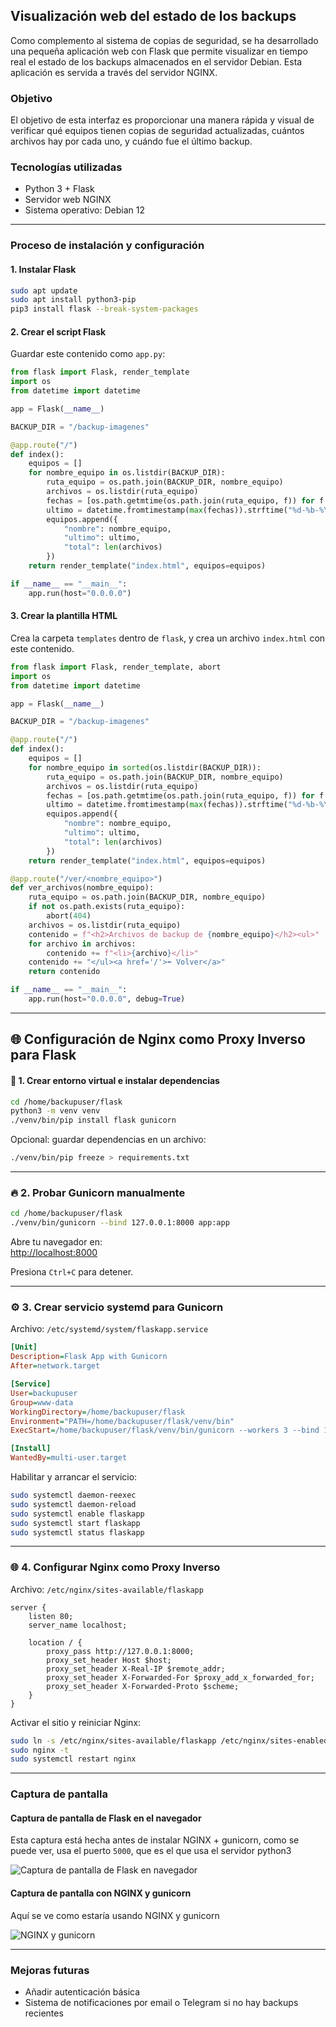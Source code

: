 ## Visualización web del estado de los backups

Como complemento al sistema de copias de seguridad, se ha desarrollado una pequeña aplicación web con Flask que permite visualizar en tiempo real el estado de los backups almacenados en el servidor Debian. Esta aplicación es servida a través del servidor NGINX.

### Objetivo

El objetivo de esta interfaz es proporcionar una manera rápida y visual de verificar qué equipos tienen copias de seguridad actualizadas, cuántos archivos hay por cada uno, y cuándo fue el último backup.

### Tecnologías utilizadas

- Python 3 + Flask
- Servidor web NGINX
- Sistema operativo: Debian 12

---

### Proceso de instalación y configuración

#### 1. Instalar Flask

```bash
sudo apt update
sudo apt install python3-pip
pip3 install flask --break-system-packages
```

#### 2. Crear el script Flask

Guardar este contenido como `app.py`:

```python
from flask import Flask, render_template
import os
from datetime import datetime

app = Flask(__name__)

BACKUP_DIR = "/backup-imagenes"

@app.route("/")
def index():
    equipos = []
    for nombre_equipo in os.listdir(BACKUP_DIR):
        ruta_equipo = os.path.join(BACKUP_DIR, nombre_equipo)
        archivos = os.listdir(ruta_equipo)
        fechas = [os.path.getmtime(os.path.join(ruta_equipo, f)) for f in archivos] if archivos else []
        ultimo = datetime.fromtimestamp(max(fechas)).strftime("%d-%b-%Y %H:%M") if fechas else "--"
        equipos.append({
            "nombre": nombre_equipo,
            "ultimo": ultimo,
            "total": len(archivos)
        })
    return render_template("index.html", equipos=equipos)

if __name__ == "__main__":
    app.run(host="0.0.0.0")
```

#### 3. Crear la plantilla HTML

Crea la carpeta `templates` dentro de `flask`, y crea un archivo `index.html` con este contenido.

``` python 
from flask import Flask, render_template, abort
import os
from datetime import datetime

app = Flask(__name__)

BACKUP_DIR = "/backup-imagenes"

@app.route("/")
def index():
    equipos = []
    for nombre_equipo in sorted(os.listdir(BACKUP_DIR)):
        ruta_equipo = os.path.join(BACKUP_DIR, nombre_equipo)
        archivos = os.listdir(ruta_equipo)
        fechas = [os.path.getmtime(os.path.join(ruta_equipo, f)) for f in archivos] if archivos else []
        ultimo = datetime.fromtimestamp(max(fechas)).strftime("%d-%b-%Y %H:%M") if fechas else "--"
        equipos.append({
            "nombre": nombre_equipo,
            "ultimo": ultimo,
            "total": len(archivos)
        })
    return render_template("index.html", equipos=equipos)

@app.route("/ver/<nombre_equipo>")
def ver_archivos(nombre_equipo):
    ruta_equipo = os.path.join(BACKUP_DIR, nombre_equipo)
    if not os.path.exists(ruta_equipo):
        abort(404)
    archivos = os.listdir(ruta_equipo)
    contenido = f"<h2>Archivos de backup de {nombre_equipo}</h2><ul>"
    for archivo in archivos:
        contenido += f"<li>{archivo}</li>"
    contenido += "</ul><a href='/'>⬅ Volver</a>"
    return contenido

if __name__ == "__main__":
    app.run(host="0.0.0.0", debug=True)
```

---

## 🌐 Configuración de Nginx como Proxy Inverso para Flask
#### 🐍 1. Crear entorno virtual e instalar dependencias

```bash
cd /home/backupuser/flask
python3 -m venv venv
./venv/bin/pip install flask gunicorn
```

Opcional: guardar dependencias en un archivo:

```bash
./venv/bin/pip freeze > requirements.txt
```

---

### 🔥 2. Probar Gunicorn manualmente

```bash
cd /home/backupuser/flask
./venv/bin/gunicorn --bind 127.0.0.1:8000 app:app
```

Abre tu navegador en:  
[http://localhost:8000](http://localhost:8000)

Presiona `Ctrl+C` para detener.

---

### ⚙️ 3. Crear servicio systemd para Gunicorn

Archivo: `/etc/systemd/system/flaskapp.service`

```ini
[Unit]
Description=Flask App with Gunicorn
After=network.target

[Service]
User=backupuser
Group=www-data
WorkingDirectory=/home/backupuser/flask
Environment="PATH=/home/backupuser/flask/venv/bin"
ExecStart=/home/backupuser/flask/venv/bin/gunicorn --workers 3 --bind 127.0.0.1:8000 app:app

[Install]
WantedBy=multi-user.target
```

Habilitar y arrancar el servicio:

```bash
sudo systemctl daemon-reexec
sudo systemctl daemon-reload
sudo systemctl enable flaskapp
sudo systemctl start flaskapp
sudo systemctl status flaskapp
```

---

### 🌐 4. Configurar Nginx como Proxy Inverso

Archivo: `/etc/nginx/sites-available/flaskapp`

```nginx
server {
    listen 80;
    server_name localhost;

    location / {
        proxy_pass http://127.0.0.1:8000;
        proxy_set_header Host $host;
        proxy_set_header X-Real-IP $remote_addr;
        proxy_set_header X-Forwarded-For $proxy_add_x_forwarded_for;
        proxy_set_header X-Forwarded-Proto $scheme;
    }
}
```

Activar el sitio y reiniciar Nginx:

```bash
sudo ln -s /etc/nginx/sites-available/flaskapp /etc/nginx/sites-enabled/
sudo nginx -t
sudo systemctl restart nginx
```
---

### Captura de pantalla

#### Captura de pantalla de Flask en el navegador

Esta captura está hecha antes de instalar NGINX + gunicorn, como se puede ver, usa el puerto `5000`, que es el que usa el servidor python3

![Captura de pantalla de Flask en navegador](https://github.com/user-attachments/assets/37a941da-35ad-45e5-ba47-5eff0a787db7)

#### Captura de pantalla con NGINX y gunicorn

Aquí se ve como estaría usando NGINX y gunicorn

![NGINX y gunicorn](https://github.com/user-attachments/assets/d85922ed-5706-4b11-a3cc-7874b2b000d9)


---

### Mejoras futuras

- Añadir autenticación básica
- Sistema de notificaciones por email o Telegram si no hay backups recientes
